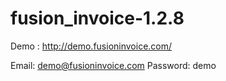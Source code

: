 fusion_invoice-1.2.8
====================
Demo : http://demo.fusioninvoice.com/

Email: demo@fusioninvoice.com
Password: demo
